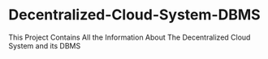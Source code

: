 # Decentralized-Cloud-System-DBMS
This Project Contains All the Information About The Decentralized Cloud System and its DBMS
